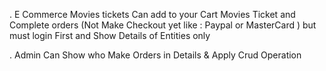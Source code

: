 . E Commerce Movies tickets Can add to your Cart Movies Ticket and Complete orders (Not Make Checkout yet like : Paypal or MasterCard ) but must login First and Show Details of Entities only

. Admin Can Show who Make Orders in Details & Apply Crud Operation
